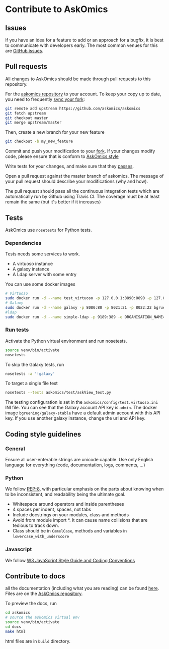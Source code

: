 # Contribute to AskOmics

## Issues

If you have an idea for a feature to add or an approach for a bugfix, it is best to communicate with developers early. The most common venues for this are [GitHub issues](https://github.com/askomics/askomics/issues/).

## Pull requests

All changes to AskOmics should be made through pull requests to this repository.

For the [askomics repository](https://github.com/askomics/askomics) to your account. To keep your copy up to date, you need to frequently [sync your fork](https://help.github.com/articles/syncing-a-fork/):

```bash
git remote add upstream https://github.com/askomics/askomics
git fetch upstream
git checkout master
git merge upstream/master
```

Then, create a new branch for your new feature

```bash
git checkout -b my_new_feature
```

Commit and push your modification to your [fork](https://help.github.com/articles/pushing-to-a-remote/). If your changes modify code, please ensure that is conform to [AskOmics style](#coding-style-guidlines)

Write tests for your changes, and make sure that they [passes](#tests).

Open a pull request against the master branch of askomics. The message of your pull request should describe your modifications (why and how).

The pull request should pass all the continuous integration tests which are automatically run by Github using Travis CI. The coverage must be at least remain the same (but it's better if it increases)

## Tests

AskOmics use `nosetests` for Python tests.

### Dependencies

Tests needs some services to work.

- A virtuoso instance
- A galaxy instance
- A Ldap server with some entry

You can use some docker images

```bash
# Virtuoso
sudo docker run -d --name test_virtuoso -p 127.0.0.1:8890:8890 -p 127.0.0.1:1111:1111  -e DBA_PASSWORD=dba -e SPARQL_UPDATE=true -e DEFAULT_GRAPH=http://localhost:8890/DAV --net="host" -t tenforce/virtuoso
# Galaxy
sudo docker run -d --name galaxy -p 8080:80 -p 8021:21 -p 8022:22 bgruening/galaxy-stable
#ldap
sudo docker run -d --name simple-ldap -p 9189:389 -e ORGANISATION_NAME="AskoTests" -e SUFFIX="dc=askotest,dc=org" -e ROOT_USER="admin" -e ROOT_PW_CLEAR="askotest" -e FIRST_USER="true" -e USER_UID="jwick" -e USER_GIVEN_NAME="John" -e USER_SURNAME="Wick" -e USER_EMAIL="jwick@askotest.org" -e USER_PW_CLEAR="iamjohnwick" xgaia/simple-ldap
```

### Run tests

Activate the Python virtual environment and run nosetests.

```bash
source venv/bin/activate
nosetests
```

To skip the Galaxy tests, run

```bash
nosetests -a '!galaxy'
```

To target a single file test

```bash
nosetests --tests askomics/test/askView_test.py
```


The testing configuration is set in the `askomics/config/test.virtuoso.ini` INI file. You can see that the Galaxy account API key is `admin`. The docker image `bgruening/galaxy-stable` have a default admin account with this API key. If you use another galaxy instance, change the url and API key.

## Coding style guidelines

### General

Ensure all user-enterable strings are unicode capable. Use only English language for everything (code, documentation, logs, comments, ...)

### Python

We follow [PEP-8](https://www.python.org/dev/peps/pep-0008/), with particular emphasis on the parts about knowing when to be inconsistent, and readability being the ultimate goal.

- Whitespace around operators and inside parentheses
- 4 spaces per indent, spaces, not tabs
- Include docstrings on your modules, class and methods
- Avoid from module import \*. It can cause name collisions that are tedious to track down.
- Class should be in `CamelCase`, methods and variables in `lowercase_with_underscore`

### Javascript

We follow [W3 JavaScript Style Guide and Coding Conventions](https://www.w3schools.com/js/js_conventions.asp)

## Contribute to docs

all the documentation (including what you are reading) can be found [here](https://askomics.readthedocs.io). Files are on the [AskOmics repository](https://github.com/askomics/askomics/tree/master/docs).

To preview the docs, run

```bash
cd askomics
# source the askomics virtual env
source venv/bin/activate
cd docs
make html
```

html files are in `build` directory.

